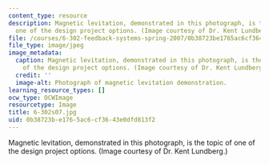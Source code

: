 ```yaml
---
content_type: resource
description: Magnetic levitation, demonstrated in this photograph, is the topic of
  one of the design project options. (Image courtesy of Dr. Kent Lundberg.)
file: /courses/6-302-feedback-systems-spring-2007/0b38723be1765ac6cf3643e0dfd813f2_6-302s07.jpg
file_type: image/jpeg
image_metadata:
  caption: Magnetic levitation, demonstrated in this photograph, is the topic of one
    of the design project options. (Image courtesy of Dr. Kent Lundberg.)
  credit: ''
  image-alt: Photograph of magnetic levitation demonstration.
learning_resource_types: []
ocw_type: OCWImage
resourcetype: Image
title: 6-302s07.jpg
uid: 0b38723b-e176-5ac6-cf36-43e0dfd813f2
---
```

Magnetic levitation, demonstrated in this photograph, is the topic of one of the design project options. (Image courtesy of Dr. Kent Lundberg.)

